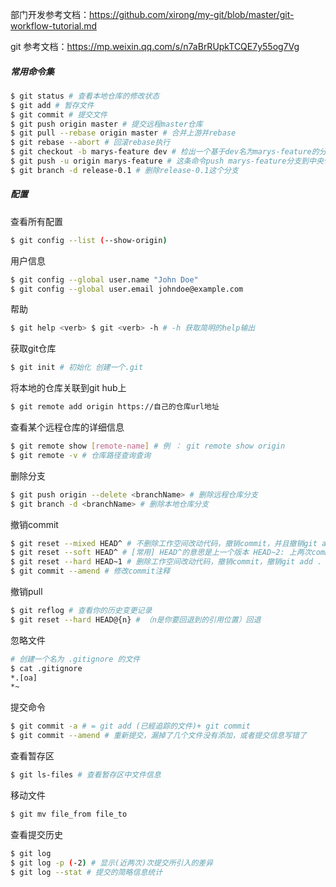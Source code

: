 部门开发参考文档：https://github.com/xirong/my-git/blob/master/git-workflow-tutorial.md

git 参考文档：https://mp.weixin.qq.com/s/n7aBrRUpkTCQE7y55og7Vg

##### 常用命令集

```bash
$ git status # 查看本地仓库的修改状态
$ git add # 暂存文件
$ git commit # 提交文件
$ git push origin master # 提交远程master仓库
$ git pull --rebase origin master # 合并上游并rebase 
$ git rebase --abort # 回滚rebase执行 
$ git checkout -b marys-feature dev # 检出一个基于dev名为marys-feature的分支 
$ git push -u origin marys-feature # 这条命令push marys-feature分支到中央仓库（origin），-u选项设置本地分支去跟踪远程对应的分支。 
$ git branch -d release-0.1 # 删除release-0.1这个分支
```

##### 配置

查看所有配置

```bash
$ git config --list (--show-origin) 
```

用户信息

```bash
$ git config --global user.name "John Doe" 
$ git config --global user.email johndoe@example.com
```

帮助

```bash
$ git help <verb> $ git <verb> -h # -h 获取简明的help输出
```

获取git仓库

```bash
$ git init # 初始化 创建一个.git
```

将本地的仓库关联到git hub上

```bash
$ git remote add origin https://自己的仓库url地址
```

查看某个远程仓库的详细信息

```bash
$ git remote show [remote-name] # 例 ： git remote show origin
$ git remote -v # 仓库路径查询查询
```

删除分支

```bash
$ git push origin --delete <branchName> # 删除远程仓库分支
$ git branch -d <branchName> # 删除本地仓库分支
```

撤销commit

```bash
$ git reset --mixed HEAD^ # 不删除工作空间改动代码，撤销commit，并且撤销git add . 操作
$ git reset --soft HEAD^ # [常用] HEAD^的意思是上一个版本 HEAD~2: 上两次commit撤销 不删除工作空间改动代码，撤销commit，并且撤销git add . 操作
$ git reset --hard HEAD~1 # 删除工作空间改动代码，撤销commit，撤销git add . 恢复到了上一次的commit状态
$ git commit --amend # 修改commit注释
```

撤销pull

```bash
$ git reflog # 查看你的历史变更记录
$ git reset --hard HEAD@{n} # （n是你要回退到的引用位置）回退
```

忽略文件

```bash
# 创建一个名为 .gitignore 的文件
$ cat .gitignore
*.[oa]
*~
```

提交命令

```bash
$ git commit -a # = git add (已經追踪的文件)+ git commit 
$ git commit --amend # 重新提交，漏掉了几个文件没有添加，或者提交信息写错了
```

查看暂存区

```bash
$ git ls-files # 查看暂存区中文件信息
```

移动文件

```bash
$ git mv file_from file_to
```

查看提交历史

```bash
$ git log
$ git log -p (-2) # 显示(近两次)次提交所引入的差异
$ git log --stat # 提交的简略信息统计
```

